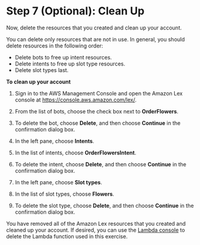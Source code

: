 # Step 7 \(Optional\): Clean Up

Now, delete the resources that you created and clean up your account\.

You can delete only resources that are not in use\. In general, you should delete resources in the following order:
+ Delete bots to free up intent resources\.
+ Delete intents to free up slot type resources\.
+ Delete slot types last\.

**To clean up your account**

1. Sign in to the AWS Management Console and open the Amazon Lex console at [https://console\.aws\.amazon\.com/lex/](https://console.aws.amazon.com/lex/)\.

1. From the list of bots, choose the check box next to **OrderFlowers**\.

1. To delete the bot, choose **Delete**, and then choose **Continue** in the confirmation dialog box\.

1. In the left pane, choose **Intents**\.

1. In the list of intents, choose **OrderFlowersIntent**\.

1. To delete the intent, choose **Delete**, and then choose **Continue** in the confirmation dialog box\.

1. In the left pane, choose **Slot types**\.

1. In the list of slot types, choose **Flowers**\.

1. To delete the slot type, choose **Delete**, and then choose **Continue** in the confirmation dialog box\.

You have removed all of the Amazon Lex resources that you created and cleaned up your account\. If desired, you can use the [Lambda console](https://console.aws.amazon.com/lambda) to delete the Lambda function used in this exercise\.